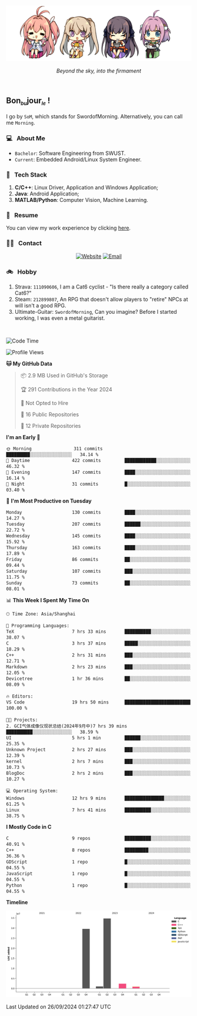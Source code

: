 <img src="./pic/Aokana.png">
<p align="center"><em>Beyond the sky, into the firmament</em></p>

<br/>

## Bon<sub><em><font size=2>bu</font></em></sub>jour<sub><em><font size=2>le</font></em></sub> !

I go by `SoM`, which stands for SwordofMorning. Alternatively, you can call me `Morning`.

### 💻 &nbsp; About Me

- `Bachelor`: Software Engineering from SWUST.
- `Current`: Embedded Android/Linux System Engineer.

### 🔧 &nbsp; Tech Stack

1. **C/C++**: Linux Driver, Application and Windows Application;
2. **Java**: Android Application;
3. **MATLAB/Python**: Computer Vision, Machine Learning.

### 📝 &nbsp; Resume

You can view my work experience by clicking <a href="https://swordofmorning.com/index.php/contact/">here</a>.

### 🤝🏻 &nbsp; Contact

<p align="center">
<a href="https://swordofmorning.com/"><img alt="Website" src="https://img.shields.io/badge/Website-swordofmorning.com-blue?style=flat-square&logo=google-chrome"></a>
<a href="mailto:master@xiaojintao.email
"><img alt="Email" src="https://img.shields.io/badge/Email-master@xiaojintao.email-blue?style=flat-square&logo=gmail"></a>
</p>

### 🚲 &nbsp; Hobby

1. Strava: `111090606`, I am a Cat6 cyclist - "Is there really a category called Cat6?"
2. Steam: `212899807`, An RPG that doesn't allow players to "retire" NPCs at will isn't a good RPG.
3. Ultimate-Guitar: `SwordofMorning`, Can you imagine? Before I started working, I was even a metal guitarist.

<br/>

<!--START_SECTION:waka-->
![Code Time](http://img.shields.io/badge/Code%20Time-172%20hrs%2027%20mins-blue)

![Profile Views](http://img.shields.io/badge/Profile%20Views-0-blue)

**🐱 My GitHub Data** 

> 📦 2.9 MB Used in GitHub's Storage 
 > 
> 🏆 291 Contributions in the Year 2024
 > 
> 🚫 Not Opted to Hire
 > 
> 📜 16 Public Repositories 
 > 
> 🔑 12 Private Repositories 
 > 
**I'm an Early 🐤** 

```text
🌞 Morning                311 commits         █████████░░░░░░░░░░░░░░░░   34.14 % 
🌆 Daytime                422 commits         ████████████░░░░░░░░░░░░░   46.32 % 
🌃 Evening                147 commits         ████░░░░░░░░░░░░░░░░░░░░░   16.14 % 
🌙 Night                  31 commits          █░░░░░░░░░░░░░░░░░░░░░░░░   03.40 % 
```
📅 **I'm Most Productive on Tuesday** 

```text
Monday                   130 commits         ████░░░░░░░░░░░░░░░░░░░░░   14.27 % 
Tuesday                  207 commits         ██████░░░░░░░░░░░░░░░░░░░   22.72 % 
Wednesday                145 commits         ████░░░░░░░░░░░░░░░░░░░░░   15.92 % 
Thursday                 163 commits         ████░░░░░░░░░░░░░░░░░░░░░   17.89 % 
Friday                   86 commits          ██░░░░░░░░░░░░░░░░░░░░░░░   09.44 % 
Saturday                 107 commits         ███░░░░░░░░░░░░░░░░░░░░░░   11.75 % 
Sunday                   73 commits          ██░░░░░░░░░░░░░░░░░░░░░░░   08.01 % 
```


📊 **This Week I Spent My Time On** 

```text
🕑︎ Time Zone: Asia/Shanghai

💬 Programming Languages: 
TeX                      7 hrs 33 mins       ██████████░░░░░░░░░░░░░░░   38.07 % 
C                        3 hrs 37 mins       █████░░░░░░░░░░░░░░░░░░░░   18.29 % 
C++                      2 hrs 31 mins       ███░░░░░░░░░░░░░░░░░░░░░░   12.71 % 
Markdown                 2 hrs 23 mins       ███░░░░░░░░░░░░░░░░░░░░░░   12.05 % 
Devicetree               1 hr 36 mins        ██░░░░░░░░░░░░░░░░░░░░░░░   08.09 % 

🔥 Editors: 
VS Code                  19 hrs 50 mins      █████████████████████████   100.00 % 

🐱‍💻 Projects: 
2. GCI气体成像仪现状总结(2024年9月中)7 hrs 39 mins       ██████████░░░░░░░░░░░░░░░   38.59 % 
UI                       5 hrs 1 min         ██████░░░░░░░░░░░░░░░░░░░   25.35 % 
Unknown Project          2 hrs 27 mins       ███░░░░░░░░░░░░░░░░░░░░░░   12.39 % 
kernel                   2 hrs 7 mins        ███░░░░░░░░░░░░░░░░░░░░░░   10.73 % 
BlogDoc                  2 hrs 2 mins        ███░░░░░░░░░░░░░░░░░░░░░░   10.27 % 

💻 Operating System: 
Windows                  12 hrs 9 mins       ███████████████░░░░░░░░░░   61.25 % 
Linux                    7 hrs 41 mins       ██████████░░░░░░░░░░░░░░░   38.75 % 
```

**I Mostly Code in C** 

```text
C                        9 repos             ██████████░░░░░░░░░░░░░░░   40.91 % 
C++                      8 repos             █████████░░░░░░░░░░░░░░░░   36.36 % 
GDScript                 1 repo              █░░░░░░░░░░░░░░░░░░░░░░░░   04.55 % 
JavaScript               1 repo              █░░░░░░░░░░░░░░░░░░░░░░░░   04.55 % 
Python                   1 repo              █░░░░░░░░░░░░░░░░░░░░░░░░   04.55 % 
```



**Timeline**

![Lines of Code chart](https://raw.githubusercontent.com/SwordofMorning/SwordofMorning/main/assets/bar_graph.png)


 Last Updated on 26/09/2024 01:27:47 UTC
<!--END_SECTION:waka-->
